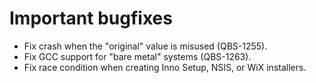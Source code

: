 # Important bugfixes
* Fix crash when the "original" value is misused (QBS-1255).
* Fix GCC support for "bare metal" systems (QBS-1263).
* Fix race condition when creating Inno Setup, NSIS, or WiX installers.
